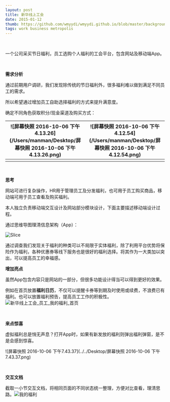 ```yaml
---
layout: post
title: 新华线上工会
date: 2015-01-12
thumb: https://github.com/wmyydi/wmyydi.github.io/blob/master/background/3 新华.jpg?raw=true
tags: work business metropolis
---
```


​                     

一个公司采买节日福利，员工选购个人福利的工会平台，包含网站及移动端App。

​                 

**需求分析**

通过前期用户调研，我们发现除传统的节日福利外，很多福利难以做到满足不同员工的需求。

所以希望通过增加员工自助选择福利的方式来提升满意度。

确定不同角色获取积分/现金渠道及购买方式：      

| ![屏幕快照 2016-10-06 下午4.13.26](/Users/manman/Desktop/屏幕快照 2016-10-06 下午4.13.26.png) | ![屏幕快照 2016-10-06 下午4.12.54](/Users/manman/Desktop/屏幕快照 2016-10-06 下午4.12.54.png) |
| ---------------------------------------- | ---------------------------------------- |
|                                          |                                          |

​                 

**思考**

网站可进行复杂操作，HR用于管理员工及分发福利，也可用于员工购买商品，移动端可用于员工查看及购买福利。

本人独立负责移动端交互设计及网站部分模块设计，下面主要描述移动端设计过程。

通过思维导图理清信息架构（App）：

 ![Slice](../../Desktop/Slice.png)

通过调查我们发现关于福利的种类可以不局限于实体福利，除了利用平台优势将保险作为福利，各种优惠券等线下服务也是很好的福利选择。将其作为一大类加以突出，可以提高员工的幸福感。



**增加亮点**

虽然App包含内容只是网站的一部分，但很多功能设计得当可以得到更好的效果。

例如在首页放置**福利日历**，不仅可以提醒卡券等到期及时使用或续费，不浪费已有福利。也可以放置福利预告，提高员工工作的积极性。![新华线上工会_员工_我的福利_首页](../../Desktop/新华线上工会_员工_我的福利_首页.png)

​                      

**来点惊喜**

虚拟福利总是悄无声息？打开App时，如果有新发放的福利则弹出福利弹窗，是不是会感到惊喜。

![屏幕快照 2016-10-06 下午7.43.37](../../Desktop/屏幕快照 2016-10-06 下午7.43.37.png)

​                 

**交互文档**

截取一小节交互文档，将相同页面的不同状态统一整理，方便对比查看，理清思路。![我的福利](../../Desktop/我的福利.png)

